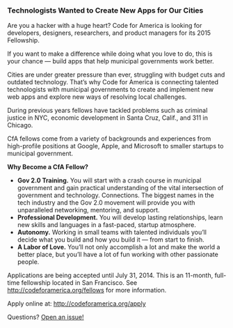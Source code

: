 ### Technologists Wanted to Create New Apps for Our Cities


Are you a hacker with a huge heart? Code for America is looking for developers, designers, researchers, and product managers for its 2015 Fellowship.

If you want to make a difference while doing what you love to do, this is your chance — build apps that help municipal governments work better.

Cities are under greater pressure than ever, struggling with budget cuts and outdated technology. That’s why Code for America is connecting talented technologists with municipal governments to create and implement new web apps and explore new ways of resolving local challenges.

During previous years fellows have tackled problems such as criminal justice in NYC, economic development in Santa Cruz, Calif., and 311 in Chicago.

CfA fellows come from a variety of backgrounds and experiences from high-profile positions at Google, Apple, and Microsoft to smaller startups to municipal government.

**Why Become a CfA Fellow?**
* **Gov 2.0 Training.** You will start with a crash course in municipal government and gain practical understanding of the vital intersection of government and technology.
Connections. The biggest names in the tech industry and the Gov 2.0 movement will provide you with unparalleled networking, mentoring, and support.
* **Professional Development.** You will develop lasting relationships, learn new skills and languages in a fast-paced, startup atmosphere.
* **Autonomy.** Working in small teams with talented individuals you’ll decide what you build and how you build it — from start to finish.
* **A Labor of Love.** You’ll not only accomplish a lot and make the world a better place, but you’ll have a lot of fun working with other passionate people.

Applications are being accepted until July 31, 2014. This is an 11-month, full-time fellowship located in San Francisco. See http://codeforamerica.org/fellows for more information.

Apply online at: http://codeforamerica.org/apply

Questions? [Open an issue!](https://github.com/codeforamerica/apply/issues)

